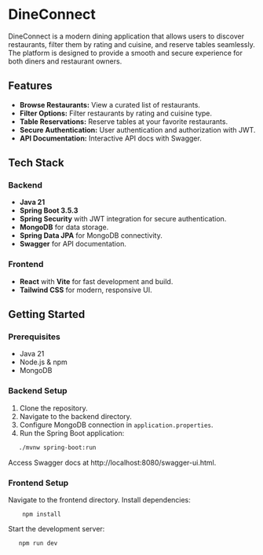 # DineConnect

DineConnect is a modern dining application that allows users to discover restaurants, filter them by rating and cuisine, and reserve tables seamlessly. The platform is designed to provide a smooth and secure experience for both diners and restaurant owners.

## Features

- **Browse Restaurants:** View a curated list of restaurants.
- **Filter Options:** Filter restaurants by rating and cuisine type.
- **Table Reservations:** Reserve tables at your favorite restaurants.
- **Secure Authentication:** User authentication and authorization with JWT.
- **API Documentation:** Interactive API docs with Swagger.

## Tech Stack

### Backend

- **Java 21**
- **Spring Boot 3.5.3**
- **Spring Security** with JWT integration for secure authentication.
- **MongoDB** for data storage.
- **Spring Data JPA** for MongoDB connectivity.
- **Swagger** for API documentation.

### Frontend

- **React** with **Vite** for fast development and build.
- **Tailwind CSS** for modern, responsive UI.

## Getting Started

### Prerequisites

- Java 21
- Node.js & npm
- MongoDB

### Backend Setup

1. Clone the repository.
2. Navigate to the backend directory.
3. Configure MongoDB connection in `application.properties`.
4. Run the Spring Boot application:

```sh
   ./mvnw spring-boot:run
 ```

Access Swagger docs at http://localhost:8080/swagger-ui.html.

### Frontend Setup
Navigate to the frontend directory.
Install dependencies:
```
    npm install
```
Start the development server:
 ```
    npm run dev
```
